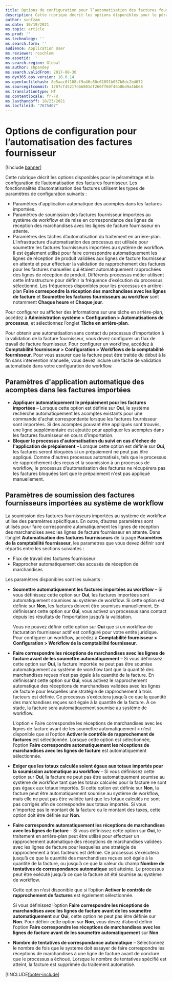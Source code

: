 ```yaml
---
title: Options de configuration pour l’automatisation des factures fournisseur (Version préliminaire)
description: Cette rubrique décrit les options disponibles pour le péramétrage et la configuration de l’automatisation des factures fournisseur.
author: sunfzam
ms.date: 10/19/2021
ms.topic: article
ms.prod: ''
ms.technology: ''
ms.search.form: ''
audience: Application User
ms.reviewer: roschlom
ms.assetid: ''
ms.search.region: Global
ms.author: shpandey
ms.search.validFrom: 2017-08-30
ms.dyn365.ops.version: 10.0.14
ms.openlocfilehash: 8e5aac8f108cf9a46c80c61891b057b8dc2b4672
ms.sourcegitcommit: 1707cf45217db6801df260ff60f4648bd9a4bb68
ms.translationtype: HT
ms.contentlocale: fr-FR
ms.lasthandoff: 10/23/2021
ms.locfileid: "7675467"
---
```

# <a name="setup-options-for-vendor-invoice-automation"></a>Options de configuration pour l’automatisation des factures fournisseur

[!include [banner](../includes/banner.md)]

Cette rubrique décrit les options disponibles pour le péramétrage et la configuration de l’automatisation des factures fournisseur. Les fonctionnalités d’automatisation des factures utilisent les types de paramètres de configuration suivants :

- Paramètres d'application automatique des acomptes dans les factures importées.
- Paramètres de soumission des factures fournisseur importées au système de workflow et de mise en correspondance des lignes de réception des marchandises avec les lignes de facture fournisseur en attente.
- Paramètres des tâches d’automatisation du traitement en arrière-plan. L’infrastructure d’automatisation des processus est utilisée pour soumettre les factures fournisseurs importées au système de workflow. Il est également utilisé pour faire correspondre automatiquement les lignes de réception de produit validées aux lignes de facture fournisseur en attente et pour effectuer la validation de rapprochement des factures pour les factures manuelles qui étaient automatiquement rapprochées des lignes de réception de produit. Différents processus métier utilisent cette infrastructure pour définir la fréquence d’exécution du processus sélectionné. Les fréquences disponibles pour les processus en arrière-plan **Faire correspondre la réception des marchandises avec les lignes de facture** et **Soumettre les factures fournisseurs au workflow** sont notamment **Chaque heure** et **Chaque jour**.

Pour configurer ou afficher des informations sur une tâche en arrière-plan, accédez à **Administration système \> Configuration \> Automatisations de processus**, et sélectionnez l’onglet **Tâche en arrière-plan**.

Pour obtenir une automatisation sans contact du processus d’importation à la validation de la facture fournisseur, vous devez configurer un flux de travail de facture fournisseur. Pour configurer un workflow, accédez à **Comptabilité fournisseur > Configuration > Workflows de la comptabilité fournisseur**. Pour vous assurer que la facture peut être traitée du début à la fin sans intervention manuelle, vous devez inclure une tâche de validation automatisée dans votre configuration de workflow.

## <a name="parameters-for-automatically-applying-prepayments-in-imported-invoices"></a>Paramètres d'application automatique des acomptes dans les factures importées

- **Appliquer automatiquement le prépaiement pour les factures importées** – Lorsque cette option est définie sur **Oui**, le système recherche automatiquement les acomptes existants pour une commande d'achat correspondante lorsque les factures fournisseur sont importées. Si des acomptes pouvant être appliqués sont trouvés, une ligne supplémentaire est ajoutée pour appliquer les acomptes dans les factures fournisseur en cours d'importation.
- **Bloquer le processus d'automatisation du suivi en cas d'échec de l'application de prépaiement** – Lorsque cette option est définie sur **Oui**, les factures seront bloquées si un prépaiement ne peut pas être appliqué. Comme d'autres processus automatisés, tels que le processus de rapprochement des reçus et la soumission à un processus de workflow, le processus d'automatisation des factures ne récupérera pas les factures bloquées tant que le prépaiement n'est pas appliqué manuellement. 

## <a name="parameters-for-submitting-imported-vendor-invoices-to-the-workflow-system"></a>Paramètres de soumission des factures fournisseurs importées au système de workflow

La soumission des factures fournisseurs importées au système de workflow utilise des paramètres spécifiques. En outre, d’autres paramètres sont utilisés pour faire correspondre automatiquement les lignes de réception des marchandises avec les lignes de facture fournisseur en attente. Dans l’onglet **Automatisation des factures fournisseurs** de la page **Paramètres de la comptabilité fournisseur**, les paramètres que vous devez définir sont répartis entre les sections suivantes :

- Flux de travail des factures fournisseur
- Rapprocher automatiquement des accusés de réception de marchandises

Les paramètres disponibles sont les suivants :

- **Soumettre automatiquement les factures importées au workflow** – Si vous définissez cette option sur **Oui**, les factures importées sont automatiquement soumises au système de workflow. Si cette option est définie sur **Non**, les factures doivent être soumises manuellement. En définissant cette option sur **Oui**, vous activez un processus sans contact depuis les résultats de l’importation jusqu’à la validation.

    Vous ne pouvez définir cette option sur **Oui** que si un workflow de facturation fournisseur actif est configuré pour votre entité juridique. Pour configurer un workflow, accédez à **Comptabilité fournisseur \> Configuration \> Workflow de la comptabilité fournisseur**.

- **Faire correspondre les réceptions de marchandises avec les lignes de facture avant de les soumettre automatiquement** – Si vous définissez cette option sur **Oui**, la facture importée ne peut pas être soumise automatiquement au système de workflow tant que la quantité des marchandises reçues n’est pas égale à la quantité de la facture. En définissant cette option sur **Oui**, vous activez le rapprochement automatique des réceptions de marchandises validées avec les lignes de facture pour lesquelles une stratégie de rapprochement à trois facteurs est définie. Ce processus s’exécutera jusqu’à ce que la quantité des marchandises reçues soit égale à la quantité de la facture. À ce stade, la facture sera automatiquement soumise au système de workflow.

    L’option « Faire correspondre les réceptions de marchandises avec les lignes de facture avant de les soumettre automatiquement » n’est disponible que si l’option **Activer le contrôle de rapprochement de factures** est sélectionnée. Lorsque cette option est sélectionnée, l’option **Faire correspondre automatiquement les réceptions de marchandises avec les lignes de facture** est automatiquement sélectionnée.

- **Exiger que les totaux calculés soient égaux aux totaux importés pour la soumission automatique au workflow** – Si vous définissez cette option sur **Oui**, la facture ne peut pas être automatiquement soumise au système de workflow tant que les totaux calculés pour la facture ne sont pas égaux aux totaux importés. Si cette option est définie sur **Non**, la facture peut être automatiquement soumise au système de workflow, mais elle ne peut pas être validée tant que les totaux calculés ne sont pas corrigés afin de correspondre aux totaux importés. Si vous n’importez pas le montant de la facture ou le montant des taxes, cette option doit être définie sur **Non**.
- **Faire correspondre automatiquement les réceptions de marchandises avec les lignes de facture** – Si vous définissez cette option sur **Oui**, le traitement en arrière-plan peut être utilisé pour effectuer un rapprochement automatique des réceptions de marchandises validées avec les lignes de facture pour lesquelles une stratégie de rapprochement à trois facteurs est définie. Ce processus s’exécutera jusqu’à ce que la quantité des marchandises reçues soit égale à la quantité de la facture, ou jusqu’à ce que la valeur du champ **Nombre de tentatives de correspondance automatique** soit atteinte. Le processus peut être exécuté jusqu’à ce que la facture ait été soumise au système de workflow.

    Cette option n’est disponible que si l’option **Activer le contrôle de rapprochement de factures** est également sélectionnée.

    Si vous définissez l’option **Faire correspondre les réceptions de marchandises avec les lignes de facture avant de les soumettre automatiquement** sur **Oui**, cette option ne peut pas être définie sur **Non**. Pour définir cette option sur **Non**, vous devez d’abord définir l’option **Faire correspondre les réceptions de marchandises avec les lignes de facture avant de les soumettre automatiquement** sur **Non**.

- **Nombre de tentatives de correspondance automatique** – Sélectionnez le nombre de fois que le système doit essayer de faire correspondre les réceptions de marchandises à une ligne de facture avant de conclure que le processus a échoué. Lorsque le nombre de tentatives spécifié est atteint, la facture est supprimée du traitement automatisé.



[!INCLUDE[footer-include](../../includes/footer-banner.md)]

